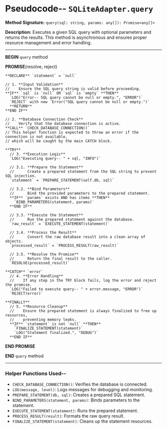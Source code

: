 # Pseudocode-- `SQLiteAdapter.query`

**Method Signature:** `query(sql: string, params: any[]): Promise<any[]>`

**Description:** Executes a given SQL query with optional parameters and returns the results. This method is asynchronous and ensures proper resource management and error handling.

---

**BEGIN** `query` method

  **PROMISE**(resolve, reject)

    **DECLARE** `statement` = `null`

    // 1. **Input Validation**
    //    Ensure the SQL query string is valid before proceeding.
    **IF** `sql` is `null` OR `sql` is `empty` **THEN**
      `LOG("Error-- SQL query cannot be null or empty.", "ERROR")`
      `REJECT` with new `Error("SQL query cannot be null or empty.")`
      **RETURN**
    **END IF**

    // 2. **Database Connection Check**
    //    Verify that the database connection is active.
    **CALL** `CHECK_DATABASE_CONNECTION()`
    // This helper function is expected to throw an error if the connection is not available,
    // which will be caught by the main CATCH block.

    **TRY**
      // 3. **Execution Logic**
      `LOG("Executing query-- " + sql, "INFO")`

      // 3.1. **Prepare the Statement**
      //      Create a prepared statement from the SQL string to prevent SQL injection.
      `statement` = `PREPARE_STATEMENT(self.db, sql)`

      // 3.2. **Bind Parameters**
      //      Bind the provided parameters to the prepared statement.
      **IF** `params` exists AND has items **THEN**
        `BIND_PARAMETERS(statement, params)`
      **END IF**

      // 3.3. **Execute the Statement**
      //      Run the prepared statement against the database.
      `raw_result` = `EXECUTE_STATEMENT(statement)`

      // 3.4. **Process the Result**
      //      Convert the raw database result into a clean array of objects.
      `processed_result` = `PROCESS_RESULT(raw_result)`

      // 3.5. **Resolve the Promise**
      //      Return the final result to the caller.
      `RESOLVE(processed_result)`

    **CATCH** `error`
      // 4. **Error Handling**
      //    If any step in the TRY block fails, log the error and reject the promise.
      `LOG("Failed to execute query-- " + error.message, "ERROR")`
      `REJECT(error)`

    **FINALLY**
      // 5. **Resource Cleanup**
      //    Ensure the prepared statement is always finalized to free up resources,
      //    preventing memory leaks.
      **IF** `statement` is not `null` **THEN**
        `FINALIZE_STATEMENT(statement)`
        `LOG("Statement finalized.", "DEBUG")`
      **END IF**

  **END PROMISE**

**END** `query` method

---

### Helper Functions Used--

-   `CHECK_DATABASE_CONNECTION()`: Verifies the database is connected.
-   `LOG(message, level)`: Logs messages for debugging and monitoring.
-   `PREPARE_STATEMENT(db, sql)`: Creates a prepared SQL statement.
-   `BIND_PARAMETERS(statement, params)`: Binds parameters to the statement.
-   `EXECUTE_STATEMENT(statement)`: Runs the prepared statement.
-   `PROCESS_RESULT(result)`: Formats the raw query result.
-   `FINALIZE_STATEMENT(statement)`: Cleans up the statement resources.